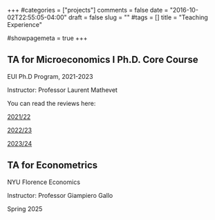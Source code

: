 +++
#categories = ["projects"]
comments = false
date = "2016-10-02T22:55:05-04:00"
draft = false
slug = ""
#tags = []
title = "Teaching Experience"

#showpagemeta = true
+++

## TA for Microeconomics I Ph.D. Core Course

EUI Ph.D Program, 2021-2023

Instructor: Professor Laurent Mathevet

You can read the reviews here:

[2021/22](/2021_22micro.pdf)

[2022/23](/2022_23micro.pdf)

[2023/24](/2023_24micro.pdf)

## TA for Econometrics

NYU Florence Economics

Instructor: Professor Giampiero Gallo

Spring 2025
